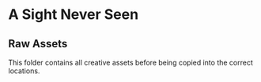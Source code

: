 # A Sight Never Seen
## Raw Assets
This folder contains all creative assets before being copied into the correct locations.

